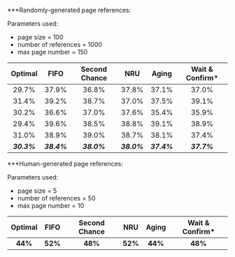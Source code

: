 ***Randomly-generated page references:

Parameters used:
- page size 			= 100
- number of references 	= 1000
- max page number		= 150


| Optimal   | FIFO   | Second Chance   | NRU   | Aging   | Wait & Confirm*  |
|:---------:|:------:|:---------------:|:-----:|:-------:|:----------------:|
|29.7%      | 37.9%  |36.8%  		   | 37.8% | 37.1%   | 37.0%			|
|31.4%      | 39.2%  |38.7%			   | 37.0% | 37.5%   | 39.1%			|
|30.2%      | 36.6%  |37.0%			   | 37.6% | 35.4%   | 35.9%			|
|29.4%      | 39.6%  |38.5%			   | 38.8% | 39.1%   | 38.9%			|
|31.0%      | 38.9%  |39.0%			   | 38.7% | 38.1%   | 37.4%			|
| ***30.3%*** | ***38.4%*** | ***38.0%*** | ***38.0%*** | ***37.4%*** | ***37.7%*** |



***Human-generated page references:

Parameters used:
- page size				= 5
- number of references	= 50
- max page number		= 10


| Optimal   | FIFO   | Second Chance   | NRU   | Aging   | Wait & Confirm*  |
|:---------:|:------:|:---------------:|:-----:|:-------:|:----------------:|
|**44%**    | **52%**| **48%**  	   | **52%** | **44%**   | **48%**		|
